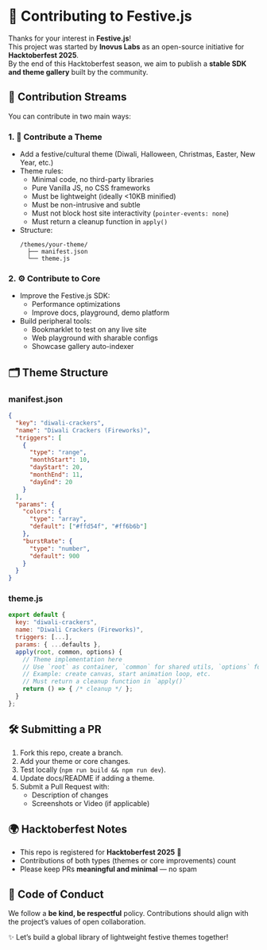 
# 🤝 Contributing to Festive.js

Thanks for your interest in **Festive.js**!  
This project was started by **Inovus Labs** as an open-source initiative for **Hacktoberfest 2025**.  
By the end of this Hacktoberfest season, we aim to publish a **stable SDK and theme gallery** built by the community.


## 📜 Contribution Streams

You can contribute in two main ways:

### 1. 🎨 Contribute a Theme
- Add a festive/cultural theme (Diwali, Halloween, Christmas, Easter, New Year, etc.)
- Theme rules:
  - Minimal code, no third-party libraries  
  - Pure Vanilla JS, no CSS frameworks  
  - Must be lightweight (ideally <10KB minified)  
  - Must be non-intrusive and subtle
  - Must not block host site interactivity (`pointer-events: none`)  
  - Must return a cleanup function in `apply()`  
- Structure:
  ```
  /themes/your-theme/
    ├── manifest.json
    └── theme.js
  ```

### 2. ⚙️ Contribute to Core
- Improve the Festive.js SDK:
  - Performance optimizations
  - Improve docs, playground, demo platform
- Build peripheral tools:
  - Bookmarklet to test on any live site
  - Web playground with sharable configs
  - Showcase gallery auto-indexer


## 🗂️ Theme Structure

### manifest.json
```json
{
  "key": "diwali-crackers",
  "name": "Diwali Crackers (Fireworks)",
  "triggers": [
    {
      "type": "range",
      "monthStart": 10, 
      "dayStart": 20, 
      "monthEnd": 11, 
      "dayEnd": 20
    }
  ],
  "params": {
    "colors": {
      "type": "array", 
      "default": ["#ffd54f", "#ff6b6b"]
    },
    "burstRate": { 
      "type": "number", 
      "default": 900
    }
  }
}
```

### theme.js
```js
export default {
  key: "diwali-crackers",
  name: "Diwali Crackers (Fireworks)",
  triggers: [...],
  params: { ...defaults },
  apply(root, common, options) {
    // Theme implementation here
    // Use `root` as container, `common` for shared utils, `options` for params
    // Example: create canvas, start animation loop, etc.
    // Must return a cleanup function in `apply()`
    return () => { /* cleanup */ };
  }
};
```

<!-- 
## 🧪 Testing a Theme

1. Run the playground:
   ```bash
   npm run dev
   ```
   Open `http://localhost:3000/examples/index.html`.

2. Force your theme:
   ```js
   Festive.init({ forceTheme: "your-theme-key" });
   ```

3. Verify:
   - ✅ Runs smoothly (even on low-end devices)  
   - ✅ Does not block host clicks/scrolls  
   - ✅ Cleans up correctly when `destroy()` is called   -->


## 🛠️ Submitting a PR

1. Fork this repo, create a branch.
2. Add your theme or core changes.
3. Test locally (`npm run build && npm run dev`).
4. Update docs/README if adding a theme.
5. Submit a Pull Request with:
   - Description of changes
   - Screenshots or Video (if applicable)


## 🌍 Hacktoberfest Notes

- This repo is registered for **Hacktoberfest 2025** 🎉  
- Contributions of both types (themes or core improvements) count  
- Please keep PRs **meaningful and minimal** — no spam  


## 🙏 Code of Conduct
We follow a **be kind, be respectful** policy. Contributions should align with the project’s values of open collaboration.

✨ Let’s build a global library of lightweight festive themes together!
